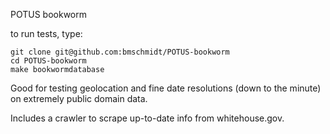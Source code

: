 POTUS bookworm


to run tests, type:

```
git clone git@github.com:bmschmidt/POTUS-bookworm
cd POTUS-bookworm
make bookwormdatabase
```

Good for testing geolocation and fine date resolutions (down to the minute) on extremely public domain data.

Includes a crawler to scrape up-to-date info from whitehouse.gov.



